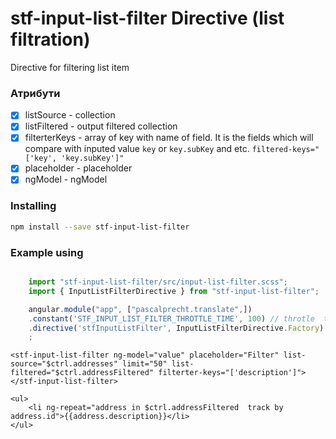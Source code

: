 stf-input-list-filter Directive (list filtration)
==================================================

Directive for filtering list item

### Атрибути
- [x]  listSource       - collection
- [x]  listFiltered     - output filtered collection
- [x]  filterterKeys    - array of key with name of field. It is the fields  which will compare  with inputed value ``` key ``` or ``` key.subKey ``` and etc. ``` filtered-keys="['key', 'key.subKey']" ```
- [x]  placeholder      - placeholder
- [x]  ngModel          - ngModel

### Installing 
```sh
npm install --save stf-input-list-filter
```


### Example using

```javascript

    import "stf-input-list-filter/src/input-list-filter.scss";
    import { InputListFilterDirective } from "stf-input-list-filter";

    angular.module("app", ["pascalprecht.translate",])
    .constant('STF_INPUT_LIST_FILTER_THROTTLE_TIME', 100) // throtle  time of reaction on editing
    .directive('stfInputListFilter', InputListFilterDirective.Factory)
    ;
```

```
<stf-input-list-filter ng-model="value" placeholder="Filter" list-source="$ctrl.addresses" limit="50" list-filtered="$ctrl.addressFiltered" filterter-keys="['description']"></stf-input-list-filter>

<ul>
    <li ng-repeat="address in $ctrl.addressFiltered  track by address.id">{{address.description}}</li>
</ul>
```